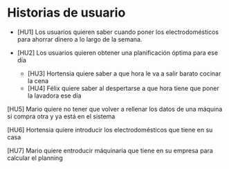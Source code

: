 # **Historias de usuario**   

- [HU1] Los usuarios quieren saber cuando poner los electrodomésticos para ahorrar dinero a lo largo de la semana.   

- [HU2] Los usuarios quieren obtener una planificación óptima para ese día   
	- [HU3] Hortensia quiere saber a que hora le va a salir barato cocinar la cena    
	- [HU4] Félix quiere saber al despertarse a que hora tiene que poner la lavadora ese día 

[HU5] Mario quiere no tener que volver a rellenar los datos de una máquina si compra otra y ya está en el sistema

[HU6] Hortensia quiere introducir los electrodomésticos que tiene en su casa

[HU7] Mario quiere entroducir máquinaria que tiene en su empresa para calcular el planning 
